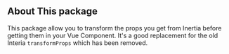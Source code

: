 ## About This package
This package allow you to transform the props you get from Inertia before getting them in your Vue Component. It's a good replacement for the old Interia `transformProps` which has been removed.